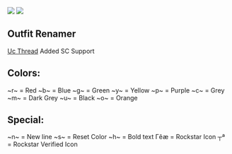 ![](https://cdn.discordapp.com/attachments/798256869583093821/986742108700409946/1.png)
![](https://cdn.discordapp.com/attachments/798256869583093821/986742109044359258/2.png)
## Outfit Renamer
[Uc Thread](https://www.unknowncheats.me/forum/grand-theft-auto-v/503226-outfit-renamer-1-60-external.html)
Added SC Support

## Colors:
\~r\~ = Red
\~b\~ = Blue
\~g\~ = Green
\~y\~ = Yellow
\~p\~ = Purple
\~c\~ = Grey
\~m\~ = Dark Grey
\~u\~ = Black
\~o\~ = Orange

## Special:
\~n\~ = New line
\~s\~ = Reset Color
\~h\~ = Bold text
Γêæ = Rockstar Icon
┬ª = Rockstar Verified Icon
